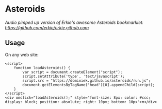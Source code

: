 
# Asteroids

_Audio pimped up version of Erkie's awesome Asteroids bookmarklet: https://github.com/erkie/erkie.github.com_


## Usage

On any web site:

```
<script>
    function loadAsteroids() {
        var script = document.createElement("script");
        script.setAttribute('type', 'text/javascript');
        script.src = "https://dominiek.github.io/asteroids/run.js";
        document.getElementsByTagName('head')[0].appendChild(script);
    }
</script>
<div onclick="loadAsteroids();" style="font-size: 8px; color: #ccc; display: block; position: absolute; right: 10px; bottom: 10px">π</div>
```
